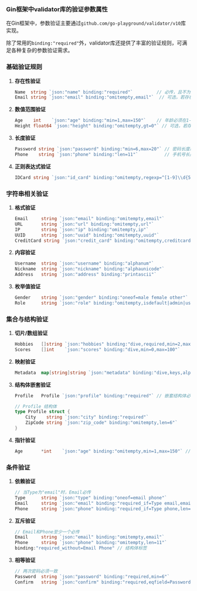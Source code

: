### Gin框架中validator库的验证参数属性

在Gin框架中，参数验证主要通过`github.com/go-playground/validator/v10`库实现。

除了常用的`binding:"required"`外，validator库还提供了丰富的验证规则，可满足各种复杂的参数验证需求。

### 基础验证规则

1. **存在性验证**
   ```go
   Name  string `json:"name" binding:"required"`         // 必传，且不为空字符串
   Email string `json:"email" binding:"omitempty,email"`  // 可选，若存在则必须为有效邮箱
   ```

2. **数值范围验证**
   ```go
   Age    int    `json:"age" binding:"min=1,max=150"`    // 年龄必须在1-150之间
   Height float64 `json:"height" binding:"omitempty,gt=0"` // 可选，若存在则必须大于0
   ```

3. **长度验证**
   ```go
   Password string `json:"password" binding:"min=6,max=20"` // 密码长度必须在6-20之间
   Phone    string `json:"phone" binding:"len=11"`          // 手机号长度必须为11位
   ```

4. **正则表达式验证**
   ```go
   IDCard string `json:"id_card" binding:"omitempty,regexp=^[1-9]\\d{5}(18|19|20)\\d{2}(0[1-9]|1[0-2])(0[1-9]|[12]\\d|3[01])\\d{3}[0-9Xx]$"` // 身份证号格式
   ```

### 字符串相关验证

1. **格式验证**
   ```go
   Email     string `json:"email" binding:"omitempty,email"`            // 邮箱格式
   URL       string `json:"url" binding:"omitempty,url"`                // URL格式
   IP        string `json:"ip" binding:"omitempty,ip"`                  // IP地址格式
   UUID      string `json:"uuid" binding:"omitempty,uuid"`              // UUID格式
   CreditCard string `json:"credit_card" binding:"omitempty,creditcard"` // 信用卡号格式
   ```

2. **内容验证**
   ```go
   Username  string `json:"username" binding:"alphanum"`                 // 只能包含字母和数字
   Nickname  string `json:"nickname" binding:"alphaunicode"`             // 只能包含Unicode字母
   Address   string `json:"address" binding:"printascii"`                // 只能包含可打印ASCII字符
   ```

3. **枚举值验证**
   ```go
   Gender    string `json:"gender" binding:"oneof=male female other"`    // 只能是male/female/other中的一个
   Role      string `json:"role" binding:"omitempty,isdefault|admin|user"` // 可选，若存在则只能是isdefault/admin/user中的一个
   ```

### 集合与结构验证

1. **切片/数组验证**
   ```go
   Hobbies   []string `json:"hobbies" binding:"dive,required,min=2,max=10"` // 切片元素必传，长度2-10
   Scores    []int    `json:"scores" binding:"dive,min=0,max=100"`            // 切片元素必须在0-100之间
   ```

2. **映射验证**
   ```go
   Metadata  map[string]string `json:"metadata" binding:"dive,keys,alphanum,dive,required"` // 键为字母数字，值必传
   ```

3. **结构体嵌套验证**
   ```go
   Profile   Profile `json:"profile" binding:"required"` // 嵌套结构体必传
   
   // Profile 结构体
   type Profile struct {
       City    string `json:"city" binding:"required"`
       ZipCode string `json:"zip_code" binding:"omitempty,len=6"`
   }
   ```

4. **指针验证**
   ```go
   Age       *int    `json:"age" binding:"omitempty,min=1,max=150"` // 指针类型，若不为nil则值在1-150之间
   ```

### 条件验证

1. **依赖验证**
   ```go
   // 当Type为"email"时，Email必传
   Type      string `json:"type" binding:"oneof=email phone"`
   Email     string `json:"email" binding:"required_if=Type email,email"`
   Phone     string `json:"phone" binding:"required_if=Type phone,len=11"`
   ```

2. **互斥验证**
   ```go
   // Email和Phone至少一个必传
   Email     string `json:"email" binding:"omitempty,email"`
   Phone     string `json:"phone" binding:"omitempty,len=11"`
   binding:"required_without=Email Phone" // 结构体标签
   ```

3. **相等验证**
   ```go
   // 两次密码必须一致
   Password  string `json:"password" binding:"required,min=6"`
   Confirm   string `json:"confirm" binding:"required,eqfield=Password"`
   ```

